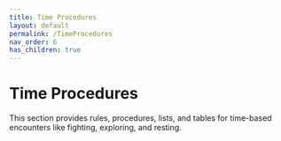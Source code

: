```yaml
---
title: Time Procedures
layout: default
permalink: /TimeProcedures
nav_order: 6
has_children: true
---
```


# Time Procedures

This section provides rules, procedures, lists, and tables for time-based encounters like fighting, exploring, and resting. 